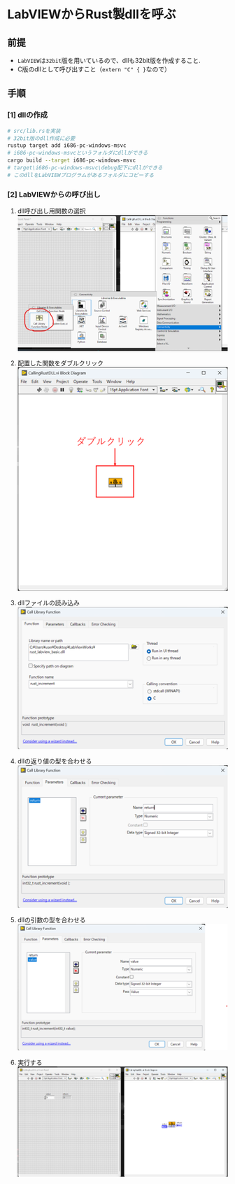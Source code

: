 # LabVIEWからRust製dllを呼ぶ
## 前提
- `LabVIEW`は`32bit`版を用いているので、dllも32bit版を作成すること.
- C版のdllとして呼び出すこと（`extern "C" { }`なので） 

## 手順
### [1] dllの作成
```bash
# src/lib.rsを実装
# 32bit版のdll作成に必要
rustup target add i686-pc-windows-msvc
# i686-pc-windows-msvcというフォルダにdllができる
cargo build --target i686-pc-windows-msvc
# target\i686-pc-windows-msvc\debug配下にdllができる
# このdllをLabVIEWプログラムがあるフォルダにコピーする
```

### [2] LabVIEWからの呼び出し
1. dll呼び出し用関数の選択
![dll呼び出し用関数の選択](images/1_dll呼び出し用関数の選択.png)

2. 配置した関数をダブルクリック
![dll呼び出し用関数](images/2_ダブルクリック.png)

3. dllファイルの読み込み
![dllファイルの読み込み](images/3_dllファイル読み込み.png)

4. dllの返り値の型を合わせる
![dllの返り値の型](images/4_関数の返り値の型を合わせる.png)

5. dllの引数の型を合わせる
![dllの引数の型](images/5_関数の引数の型を合わせる.png)

6. 実行する
![実行](images/6_実行可能.png)

